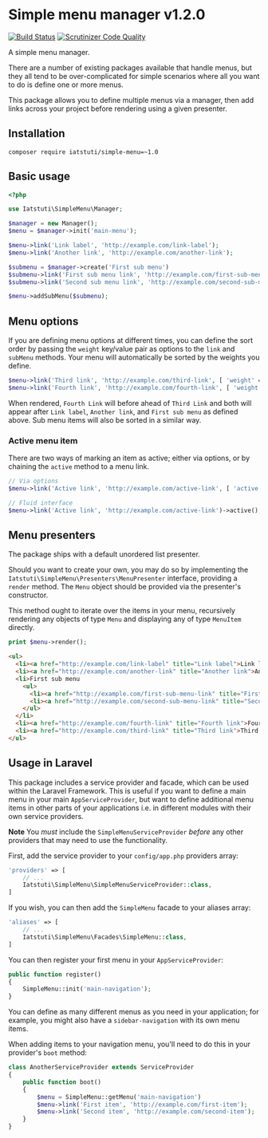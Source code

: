 # Simple menu manager v1.2.0

[![Build Status](https://travis-ci.org/deringer/simple-menu.svg?branch=master)](https://travis-ci.org/deringer/simple-menu)
[![Scrutinizer Code Quality](https://scrutinizer-ci.com/g/deringer/simple-menu/badges/quality-score.png?b=master)](https://scrutinizer-ci.com/g/deringer/simple-menu/?branch=master)

A simple menu manager.

There are a number of existing packages available that handle menus, but they all tend to be over-complicated for simple scenarios where all you want to do is define one or more menus.

This package allows you to define multiple menus via a manager, then add links across your project before rendering using a given presenter.

## Installation

```
composer require iatstuti/simple-menu=~1.0
```

## Basic usage

```php
<?php

use Iatstuti\SimpleMenu\Manager;

$manager = new Manager();
$menu = $manager->init('main-menu');

$menu->link('Link label', 'http://example.com/link-label');
$menu->link('Another link', 'http://example.com/another-link');

$submenu = $manager->create('First sub menu')
$submenu->link('First sub menu link', 'http://example.com/first-sub-menu-link');
$submenu->link('Second sub menu link', 'http://example.com/second-sub-menu-link');

$menu->addSubMenu($submenu);

```

## Menu options

If you are defining menu options at different times, you can define the sort order by passing the `weight` key/value pair as options to the `link` and `subMenu` methods. Your menu will automatically be sorted by the weights you define.

```php
$menu->link('Third link', 'http://example.com/third-link', [ 'weight' => 10, ]);
$menu->link('Fourth link', 'http://example.com/fourth-link', [ 'weight' => 5, ]);
```

When rendered, `Fourth Link` will before ahead of `Third Link` and both will appear after `Link label`, `Another link`, and `First sub menu` as defined above. Sub menu items will also be sorted in a similar way.

### Active menu item

There are two ways of marking an item as active; either via options, or by chaining the `active` method to a menu link.

```php
// Via options
$menu->link('Active link', 'http://example.com/active-link', [ 'active' => true, 'class' => 'active', ]);

// Fluid interface
$menu->link('Active link', 'http://example.com/active-link')->active();
```

## Menu presenters

The package ships with a default unordered list presenter.

Should you want to create your own, you may do so by implementing the `Iatstuti\SimpleMenu\Presenters\MenuPresenter` interface, providing a `render` method. The `Menu` object should be provided via the presenter's constructor.

This method ought to iterate over the items in your menu, recursively rendering any objects of type `Menu` and displaying any of type `MenuItem` directly.

```php
print $menu->render();
```

```html
<ul>
  <li><a href="http://example.com/link-label" title="Link label">Link label</a></li>
  <li><a href="http://example.com/another-link" title="Another link">Another link</a></li>
  <li>First sub menu
    <ul>
      <li><a href="http://example.com/first-sub-menu-link" title="First sub menu link">First sub menu link</a></li>
      <li><a href="http://example.com/second-sub-menu-link" title="Second sub menu link">Second sub menu link</a></li>
    </ul>
  </li>
  <li><a href="http://example.com/fourth-link" title="Fourth link">Fourth link</a></li>
  <li><a href="http://example.com/third-link" title="Third link">Third link</a></li>
</ul>
```
 
## Usage in Laravel

This package includes a service provider and facade, which can be used within the Laravel Framework. This is useful if you want to define a main menu in your main `AppServiceProvider`, but want to define additional menu items in other parts of your applications i.e. in different modules with their own service providers.

**Note** You *must* include the `SimpleMenuServiceProvider` *before* any other providers that may need to use the functionality.

First, add the service provider to your `config/app.php` providers array:

```php
'providers' => [
    // ...
    Iatstuti\SimpleMenu\SimpleMenuServiceProvider::class,
]
```

If you wish, you can then add the `SimpleMenu` facade to your aliases array:

```php
'aliases' => [
    // ...
    Iatstuti\SimpleMenu\Facades\SimpleMenu::class,
]
```

You can then register your first menu in your `AppServiceProvider`:

```php
public function register()
{
    SimpleMenu::init('main-navigation');
}
```

You can define as many different menus as you need in your application; for example, you might also have a `sidebar-navigation` with its own menu items.

When adding items to your navigation menu, you'll need to do this in your provider's `boot` method:

```php
class AnotherServiceProvider extends ServiceProvider
{
    public function boot()
    {
        $menu = SimpleMenu::getMenu('main-navigation')
        $menu->link('First item', 'http://example.com/first-item');
        $menu->link('Second item', 'http://example.com/second-item');
    }
}
```
